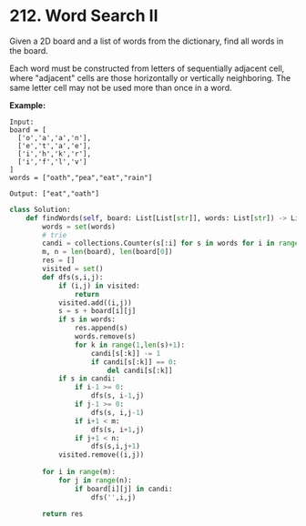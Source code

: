 # 212. Word Search II

Given a 2D board and a list of words from the dictionary, find all words in the board.

Each word must be constructed from letters of sequentially adjacent cell, where "adjacent" cells are those horizontally or vertically neighboring. The same letter cell may not be used more than once in a word.

 

**Example:**

```
Input: 
board = [
  ['o','a','a','n'],
  ['e','t','a','e'],
  ['i','h','k','r'],
  ['i','f','l','v']
]
words = ["oath","pea","eat","rain"]

Output: ["eat","oath"]
```





```python
class Solution:
    def findWords(self, board: List[List[str]], words: List[str]) -> List[str]:
        words = set(words)
        # trie
        candi = collections.Counter(s[:i] for s in words for i in range(1,len(s)+1))
        m, n = len(board), len(board[0])
        res = []
        visited = set()
        def dfs(s,i,j):
            if (i,j) in visited:
                return
            visited.add((i,j))
            s = s + board[i][j]
            if s in words:
                res.append(s)
                words.remove(s)
                for k in range(1,len(s)+1):
                    candi[s[:k]] -= 1
                    if candi[s[:k]] == 0:
                        del candi[s[:k]]
            if s in candi:
                if i-1 >= 0:
                    dfs(s, i-1,j)
                if j-1 >= 0:
                    dfs(s, i,j-1)
                if i+1 < m:
                    dfs(s, i+1,j)
                if j+1 < n:
                    dfs(s,i,j+1)
            visited.remove((i,j))
        
        for i in range(m):
            for j in range(n):
                if board[i][j] in candi:
                    dfs('',i,j)

        return res
```

